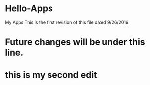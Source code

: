 # Hello-Apps
My Apps
This is the first revision of this file dated 9/26/2019.
# Future changes will be under this line.
# this is my second edit
